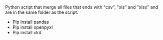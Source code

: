 
Python script that merge all files that ends with "csv", "xls" and "xlsx" and are in the same folder as the script.

- Pip install pandas 
- Pip install openpyxl 
- Pip install xlrd 

